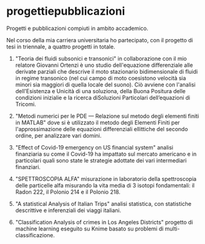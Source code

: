 # progettiepubblicazioni
Progetti e pubblicazioni compiuti in ambito accademico.

Nel corso della mia carriera universitaria ho partecipato, con il progetto di tesi in triennale, a quattro progetti in totale.

1) "Teoria dei fluidi subsonici e transonici" in collaborazione con il mio relatore Giovanni Ortenzi è uno studio dell'equazione differenziale alle derivate parziali
che descrive il moto stazionario bidimensionale di fluidi in regime transonico (nel cui campo di moto coesistono velocità sia minori sia maggiori di quella locale del suono).
Ciò avviene con l'analisi dell'Esistenza e Unicità di una soluziona, della Buona Positura delle condizioni inizialie e la ricerca diSoluzioni Particolari dell’equazioni di Tricomi.

2) "Metodi numerici per le PDE — Relazione sul metodo degli elementi finiti in MATLAB" dove si è utilizzato il metodo degli Elementi Finiti 
per l'approssimazione delle equazioni differenziali ellittiche del secondo ordine, per analizzare vari domini.

3) "Effect of Covid-19 emergency on US financial system" analisi finanziaria su come il Covid-19 ha impattato sul mercato americano e in particolari quali sono state le strategie
adottate dei vari intermediari finanziari. 

4) "SPETTROSCOPIA ALFA" misurazione in laboratorio della spettroscopia delle particelle alfa misurando la vita media di 3 isotopi fondamentali: il Radon 222, il Polonio 214 e il Polonio 218.

5) "A statistical Analysis of Italian Trips" analisi statistica, con statistiche descrittive e inferenziali dei viaggi italiani.

6) "Classification Analysis of crimes in Los Angeles Districts" progetto di machine learning eseguito su Knime basato su problemi di multi-classificazione.

